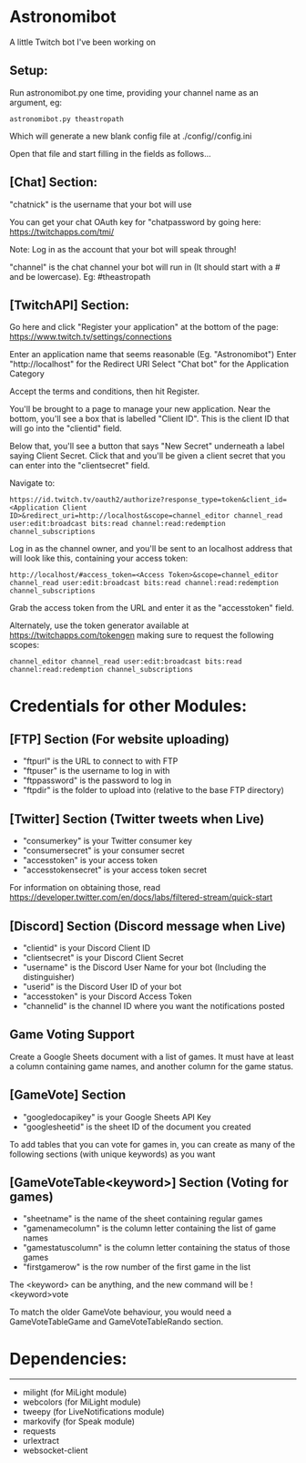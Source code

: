 # Astronomibot
A little Twitch bot I've been working on


Setup:
-------
Run astronomibot.py one time, providing your channel name as an argument, eg:

    astronomibot.py theastropath

Which will generate a new blank config file at ./config/<channel name>/config.ini

Open that file and start filling in the fields as follows...

[Chat] Section:
----------------

"chatnick" is the username that your bot will use

You can get your chat OAuth key for "chatpassword by going here:
https://twitchapps.com/tmi/

Note: Log in as the account that your bot will speak through!

"channel" is the chat channel your bot will run in (It should start with a # and be lowercase).  Eg: #theastropath


[TwitchAPI] Section:
-------------------------------------------
Go here and click "Register your application" at the bottom of the page:
https://www.twitch.tv/settings/connections

Enter an application name that seems reasonable (Eg. "Astronomibot")
Enter "http://localhost" for the Redirect URI
Select "Chat bot" for the Application Category

Accept the terms and conditions, then hit Register.

You'll be brought to a page to manage your new application.  Near the bottom, you'll see a box that is labelled "Client ID".
This is the client ID that will go into the "clientid" field.

Below that, you'll see a button that says "New Secret" underneath a label saying Client Secret.  Click that and you'll be given
a client secret that you can enter into the "clientsecret" field.

Navigate to:

    https://id.twitch.tv/oauth2/authorize?response_type=token&client_id=<Application Client ID>&redirect_uri=http://localhost&scope=channel_editor channel_read user:edit:broadcast bits:read channel:read:redemption channel_subscriptions

Log in as the channel owner, and you'll be sent to an localhost address that will look like this, containing your access token:

    http://localhost/#access_token=<Access Token>&scope=channel_editor channel_read user:edit:broadcast bits:read channel:read:redemption channel_subscriptions

Grab the access token from the URL and enter it as the "accesstoken" field.


Alternately, use the token generator available at https://twitchapps.com/tokengen making sure to request the following scopes: 

    channel_editor channel_read user:edit:broadcast bits:read channel:read:redemption channel_subscriptions


# Credentials for other Modules:

## [FTP] Section (For website uploading)
   * "ftpurl" is the URL to connect to with FTP
   * "ftpuser" is the username to log in with
   * "ftppassword" is the password to log in
   * "ftpdir" is the folder to upload into (relative to the base FTP directory)

## [Twitter] Section (Twitter tweets when Live)
   * "consumerkey" is your Twitter consumer key
   * "consumersecret" is your consumer secret
   * "accesstoken" is your access token
   * "accesstokensecret" is your access token secret

For information on obtaining those, read https://developer.twitter.com/en/docs/labs/filtered-stream/quick-start

## [Discord] Section (Discord message when Live)
   * "clientid" is your Discord Client ID
   * "clientsecret" is your Discord Client Secret
   * "username" is the Discord User Name for your bot (Including the distinguisher)
   * "userid" is the Discord User ID of your bot
   * "accesstoken" is your Discord Access Token
   * "channelid" is the channel ID where you want the notifications posted

## Game Voting Support
Create a Google Sheets document with a list of games.  It must have at least a column containing game names, and another column for the game status.

## [GameVote] Section
   * "googledocapikey" is your Google Sheets API Key
   * "googlesheetid" is the sheet ID of the document you created

To add tables that you can vote for games in, you can create as many of the following sections (with unique keywords) as you want

## [GameVoteTable&lt;keyword>] Section (Voting for games)
   * "sheetname" is the name of the sheet containing regular games
   * "gamenamecolumn" is the column letter containing the list of game names
   * "gamestatuscolumn" is the column letter containing the status of those games
   * "firstgamerow" is the row number of the first game in the list
    
The &lt;keyword> can be anything, and the new command will be !&lt;keyword>vote

To match the older GameVote behaviour, you would need a GameVoteTableGame and GameVoteTableRando section.




# Dependencies:
-------------
 * milight (for MiLight module)
 * webcolors (for MiLight module)
 * tweepy (for LiveNotifications module)
 * markovify (for Speak module)
 * requests
 * urlextract
 * websocket-client
